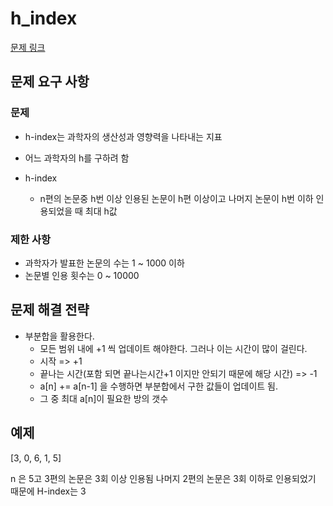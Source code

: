 # h_index

[문제 링크](https://school.programmers.co.kr/learn/courses/30/lessons/42747)

## 문제 요구 사항

### 문제

- h-index는 과학자의 생산성과 영향력을 나타내는 지표
- 어느 과학자의 h를 구하려 함

- h-index
  - n편의 논문중 h번 이상 인용된 논문이 h편 이상이고 나머지 논문이 h번 이하 인용되었을 때 최대 h값

### 제한 사항

- 과학자가 발표한 논문의 수는 1 ~ 1000 이하
- 논문별 인용 횟수는 0 ~ 10000

## 문제 해결 전략

- 부분합을 활용한다.
  - 모든 범위 내에 +1 씩 업데이트 해야한다. 그러나 이는 시간이 많이 걸린다.
  - 시작 => +1
  - 끝나는 시간(포함 되면 끝나는시간+1 이지만 안되기 때문에 해당 시간) => -1
  - a[n] += a[n-1] 을 수행하면 부분합에서 구한 값들이 업데이트 됨.
  - 그 중 최대 a[n]이 필요한 방의 갯수

## 예제

[3, 0, 6, 1, 5]

n 은 5고 3편의 논문은 3회 이상 인용됨 나머지 2편의 논문은 3회 이하로 인용되었기 때문에 H-index는 3
